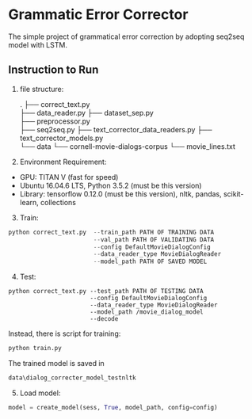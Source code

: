# Grammatic Error Corrector

The simple project of grammatical error correction by adopting seq2seq model with LSTM.

## Instruction to Run 

1. file structure:

    .
    ├── correct_text.py   
    ├── data_reader.py
    ├── dataset_sep.py        
    ├── preprocessor.py   
    ├── seq2seq.py
    ├── text_corrector_data_readers.py
    ├── text_corrector_models.py             
    └── data
        └── cornell-movie-dialogs-corpus
            └── movie_lines.txt                            


2. Environment Requirement:  
* GPU: TITAN V (fast for speed) 
* Ubuntu 16.04.6 LTS, Python 3.5.2 (must be this version)
* Library: tensorflow 0.12.0 (must be this version), nltk, pandas, scikit-learn, collections

3. Train:
```python
python correct_text.py  --train_path PATH OF TRAINING DATA
                        --val_path PATH OF VALIDATING DATA
                        --config DefaultMovieDialogConfig 
                        --data_reader_type MovieDialogReader
                        --model_path PATH OF SAVED MODEL
```
4. Test:
```ptthon
python correct_text.py --test_path PATH OF TESTING DATA
                       --config DefaultMovieDialogConfig 
                       --data_reader_type MovieDialogReader 
                       --model_path /movie_dialog_model
                       --decode
```
Instead, there is script for training:
```python
python train.py
```
The trained model is saved in 
```python
data\dialog_correcter_model_testnltk
```

5. Load model:
```python
model = create_model(sess, True, model_path, config=config)
```